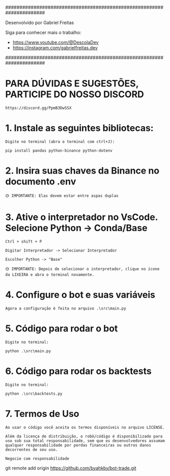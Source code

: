 ######################################################################

Desenvolvido por Gabriel Freitas

Siga para conhecer mais o trabalho:

-   https://www.youtube.com/@DescolaDev
-   https://instagram.com/gabrielfreitas.dev

######################################################################

# PARA DÚVIDAS E SUGESTÕES, PARTICIPE DO NOSSO DISCORD

    https://discord.gg/PpmB3DwSSX

# 1. Instale as seguintes bibliotecas:

    Digite no terminal (abra o terminal com ctrl+J):

    pip install pandas python-binance python-dotenv

# 2. Insira suas chaves da Binance no documento .env

    🟡 IMPORTANTE: Elas devem estar entre aspas duplas

# 3. Ative o interpretador no VsCode. Selecione Python -> Conda/Base

    Ctrl + shift + P

    Digitar Interpretador -> Selecionar Interpretador

    Escolher Python -> "Base"

    🟡 IMPORTANTE: Depois de selecionar o interpretador, clique no ícone da LIXEIRA e abra o terminal novamente.

# 4. Configure o bot e suas variáveis

    Agora a configuração é feita no arquivo .\src\main.py

# 5. Código para rodar o bot

    Digite no terminal:

    python .\src\main.py

# 6. Código para rodar os backtests

    Digite no terminal:

    python .\src\backtests.py

# 7. Termos de Uso

    Ao usar o código você aceita os termos disponíveis no arquivo LICENSE.

    Além da licença de distribuição, o robô/código é disponibilizado para uso sob sua total responsabilidade, sem que os desenvolvedores assumam qualquer responsabilidade por perdas financeiras ou outros danos decorrentes de seu uso.

    Negocie com responsabilidade





git remote add origin https://github.com/byahkby/bot-trade.git

